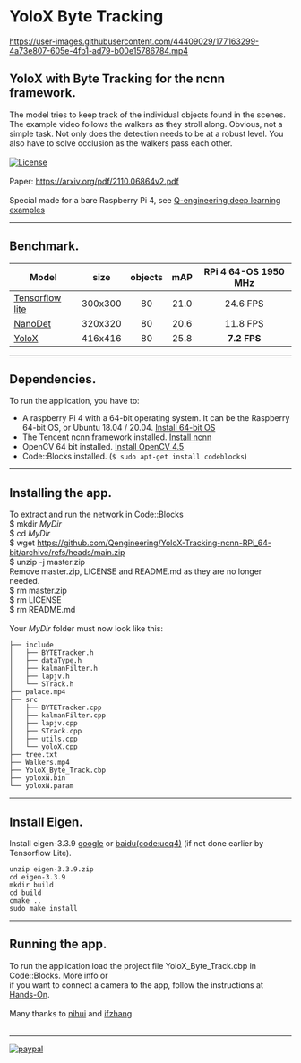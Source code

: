 # YoloX Byte Tracking

https://user-images.githubusercontent.com/44409029/177163299-4a73e807-605e-4fb1-ad79-b00e15786784.mp4

## YoloX with Byte Tracking for the ncnn framework. <br/>
The model tries to keep track of the individual objects found in the scenes. The example video follows the walkers as they stroll along. Obvious, not a simple task. Not only does the detection needs to be at a robust level. You also have to solve occlusion as the walkers pass each other.<br/><br/>
[![License](https://img.shields.io/badge/License-BSD%203--Clause-blue.svg)](https://opensource.org/licenses/BSD-3-Clause)<br/><br/>
Paper: https://arxiv.org/pdf/2110.06864v2.pdf<br/><br/>
Special made for a bare Raspberry Pi 4, see [Q-engineering deep learning examples](https://qengineering.eu/deep-learning-examples-on-raspberry-32-64-os.html)

------------

## Benchmark.
| Model  | size | objects | mAP | RPi 4 64-OS 1950 MHz |
| ------------- | :-----:  | :-----:  | :-----:  | :-------------: |
| [Tensorflow lite](https://github.com/Qengineering/NanoDet-ncnn-Raspberry-Pi-4) | 300x300 | 80 | 21.0  |  24.6 FPS |
| [NanoDet](https://github.com/Qengineering/NanoDet-ncnn-Raspberry-Pi-4) | 320x320 | 80 | 20.6  | 11.8 FPS |
| [YoloX](https://github.com/Qengineering/YoloX-Tracking-ncnn-RPi_64-bit) | 416x416 | 80 | 25.8 | **7.2 FPS** |

------------

## Dependencies.
To run the application, you have to:
- A raspberry Pi 4 with a 64-bit operating system. It can be the Raspberry 64-bit OS, or Ubuntu 18.04 / 20.04. [Install 64-bit OS](https://qengineering.eu/install-raspberry-64-os.html) <br/>
- The Tencent ncnn framework installed. [Install ncnn](https://qengineering.eu/install-ncnn-on-raspberry-pi-4.html) <br/>
- OpenCV 64 bit installed. [Install OpenCV 4.5](https://qengineering.eu/install-opencv-4.5-on-raspberry-64-os.html) <br/>
- Code::Blocks installed. (```$ sudo apt-get install codeblocks```)

------------

## Installing the app.
To extract and run the network in Code::Blocks <br/>
$ mkdir *MyDir* <br/>
$ cd *MyDir* <br/>
$ wget https://github.com/Qengineering/YoloX-Tracking-ncnn-RPi_64-bit/archive/refs/heads/main.zip <br/>
$ unzip -j master.zip <br/>
Remove master.zip, LICENSE and README.md as they are no longer needed. <br/> 
$ rm master.zip <br/>
$ rm LICENSE <br/>
$ rm README.md <br/> <br/>
Your *MyDir* folder must now look like this: <br/> 
```
├── include
│   ├── BYTETracker.h
│   ├── dataType.h
│   ├── kalmanFilter.h
│   ├── lapjv.h
│   └── STrack.h
├── palace.mp4
├── src
│   ├── BYTETracker.cpp
│   ├── kalmanFilter.cpp
│   ├── lapjv.cpp
│   ├── STrack.cpp
│   ├── utils.cpp
│   └── yoloX.cpp
├── tree.txt
├── Walkers.mp4
├── YoloX_Byte_Track.cbp
├── yoloxN.bin
└── yoloxN.param
```

------------

## Install Eigen.

Install eigen-3.3.9 [google](https://drive.google.com/file/d/1rqO74CYCNrmRAg8Rra0JP3yZtJ-rfket/view?usp=sharing) or [baidu(code:ueq4)](https://pan.baidu.com/s/15kEfCxpy-T7tz60msxxExg) (if not done earlier by Tensorflow Lite).

```
unzip eigen-3.3.9.zip
cd eigen-3.3.9
mkdir build
cd build
cmake ..
sudo make install
```

------------

## Running the app.
To run the application load the project file YoloX_Byte_Track.cbp in Code::Blocks. More info or<br/> 
if you want to connect a camera to the app, follow the instructions at [Hands-On](https://qengineering.eu/deep-learning-examples-on-raspberry-32-64-os.html#HandsOn).<br/><br/>
Many thanks to [nihui](https://github.com/nihui/) and [ifzhang](https://github.com/ifzhang) <br/><br/>

------------

[![paypal](https://qengineering.eu/images/TipJarSmall4.png)](https://www.paypal.com/cgi-bin/webscr?cmd=_s-xclick&hosted_button_id=CPZTM5BB3FCYL) 

